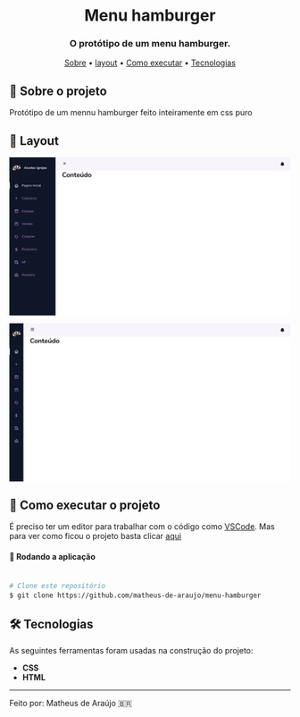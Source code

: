 <h1 align="center" font-weight:bold">
   Menu hamburger
</h1>

<h3 align="center">
    O protótipo de um menu hamburger.
</h3>

<p align="center">
	<a href="#-sobre-o-projeto">Sobre</a> •
	<a href="#-layout">layout</a> • 
 	<a href="#-como-executar-o-projeto">Como executar</a> • 
  	<a href="#-tecnologias">Tecnologias</a>
</p>


## :pencil: Sobre o projeto
Protótipo de um mennu hamburger feito inteiramente em css puro
		 
## 🎨 Layout
			 
<p align="center" style="display: flex; align-items: flex-start; justify-content: center;">
  	<img alt="menu" src="/image/image1.png" width="100%">
</p>

<p align="center" style="display: flex; align-items: flex-start; justify-content: center;">
  	<img alt="menu" src="/image/image2.png" width="100%">
</p>
			 
## 🚀 Como executar o projeto

É preciso ter um editor para trabalhar com o código como [VSCode](https://code.visualstudio.com/).
Mas para ver como ficou o projeto basta clicar [aqui](https://matheus-de-araujo.github.io/menu-hamburger/)

#### 🧭 Rodando a aplicação

```bash

# Clone este repositório
$ git clone https://github.com/matheus-de-araujo/menu-hamburger

```

## 🛠 Tecnologias

As seguintes ferramentas foram usadas na construção do projeto:

- **CSS**
- **HTML**


---

Feito por: Matheus de Araújo 🇧🇷

